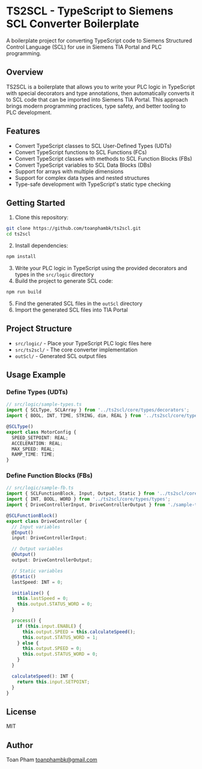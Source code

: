 # TS2SCL - TypeScript to Siemens SCL Converter Boilerplate

A boilerplate project for converting TypeScript code to Siemens Structured Control Language (SCL) for use in Siemens TIA Portal and PLC programming.

## Overview

TS2SCL is a boilerplate that allows you to write your PLC logic in TypeScript with special decorators and type annotations, then automatically converts it to SCL code that can be imported into Siemens TIA Portal. This approach brings modern programming practices, type safety, and better tooling to PLC development.

## Features

- Convert TypeScript classes to SCL User-Defined Types (UDTs)
- Convert TypeScript functions to SCL Functions (FCs)
- Convert TypeScript classes with methods to SCL Function Blocks (FBs)
- Convert TypeScript variables to SCL Data Blocks (DBs)
- Support for arrays with multiple dimensions
- Support for complex data types and nested structures
- Type-safe development with TypeScript's static type checking

## Getting Started

1. Clone this repository:

```bash
git clone https://github.com/toanphambk/ts2scl.git
cd ts2scl
```

2. Install dependencies:

```bash
npm install
```

3. Write your PLC logic in TypeScript using the provided decorators and types in the `src/logic` directory
4. Build the project to generate SCL code:

```bash
npm run build
```

5. Find the generated SCL files in the `outScl` directory
6. Import the generated SCL files into TIA Portal

## Project Structure

- `src/logic/` - Place your TypeScript PLC logic files here
- `src/ts2scl/` - The core converter implementation
- `outScl/` - Generated SCL output files

## Usage Example

### Define Types (UDTs)

```typescript
// src/logic/sample-types.ts
import { SCLType, SCLArray } from '../ts2scl/core/types/decorators';
import { BOOL, INT, TIME, STRING, dim, REAL } from '../ts2scl/core/types/types';

@SCLType()
export class MotorConfig {
  SPEED_SETPOINT: REAL;
  ACCELERATION: REAL;
  MAX_SPEED: REAL;
  RAMP_TIME: TIME;
}
```

### Define Function Blocks (FBs)

```typescript
// src/logic/sample-fb.ts
import { SCLFunctionBlock, Input, Output, Static } from '../ts2scl/core/types/decorators';
import { INT, BOOL, WORD } from '../ts2scl/core/types/types';
import { DriveControllerInput, DriveControllerOutput } from './sample-types';

@SCLFunctionBlock()
export class DriveController {
  // Input variables
  @Input()
  input: DriveControllerInput;

  // Output variables
  @Output()
  output: DriveControllerOutput;

  // Static variables
  @Static()
  lastSpeed: INT = 0;

  initialize() {
    this.lastSpeed = 0;
    this.output.STATUS_WORD = 0;
  }

  process() {
    if (this.input.ENABLE) {
      this.output.SPEED = this.calculateSpeed();
      this.output.STATUS_WORD = 1;
    } else {
      this.output.SPEED = 0;
      this.output.STATUS_WORD = 0;
    }
  }

  calculateSpeed(): INT {
    return this.input.SETPOINT;
  }
}
```

## License

MIT

## Author

Toan Pham <toanphambk@gmail.com>
